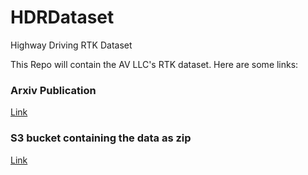 # HDRDataset
Highway Driving RTK Dataset

This Repo will contain the AV LLC's RTK dataset. Here are some links:

### Arxiv Publication
[Link](https://arxiv.org/abs/2010.01774)

### S3 bucket containing the data as zip
[Link](http://ford-hdr-gnss.s3.amazonaws.com/ford-hdr-gnss.zip)
